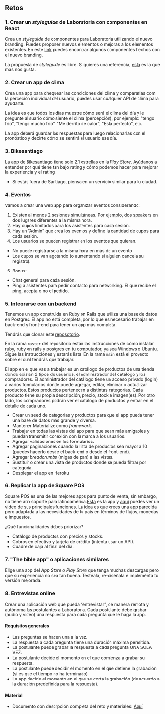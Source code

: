 ## Retos

### 1. Crear un *styleguide* de Laboratoria con componentes en React

Crea un *styleguide* de componentes para Laboratoria utilizando el nuevo branding. Puedes proponer nuevos elementos o
mejoras a los elementos existentes. En este [link](http://laboratoria.la/) puedes encontrar algunos componentes hechos
con el nuevo branding.  

La propuesta de *styleguide* es libre. Si quieres una referencia, [esta](https://polaris.shopify.com/components/get-started/ ) es la que más nos gusta.

### 2. Crear un app de clima

Crea una app para chequear las condiciones del clima y compararlas com la perceción individual del usuario, puedes usar cualquier API de clima para ayudarte.

La idea es que todos los días muestre cómo será el clima del día y le pregunte al suario cómo siente el clima (percepción), por ejemplo: "tengo frío", "tengo mucho frío", "Me derrito de calor", "Está perfecto", etc. 

La app deberá guardar las respuestas para luego relacionarlas con el pronóstico y decirte cómo se sentirá el usuario ese día. 

### 3. Bikesantiago

La app de [Bikesantiago](https://play.google.com/store/apps/details?id=com.bikesantiagoapp) tiene solo 2.1 estrellas en la *Play Store*. Ayúdanos a entender por qué tiene tan bajo rating y cómo podemos hacer para mejorar la experiencia y el rating. 

* Si estás fuera de Santiago, piensa en un servicio similar para tu ciudad.

### 4. Eventos

Vamos a crear una web app para organizar eventos considerando:
1. Existen al menos 2 sesiones simultáneas. Por ejemplo, dos speakers en dos lugares diferentes a la misma hora.
2. Hay cupos limitados para los asistentes para cada sesión.
3. Hay un “Admin” que crea los eventos y define la cantidad de cupos para cada sesión.
4. Los usuarios se pueden registrar en los eventos que quieran.
  - No puede registrarse a la misma hora en más de un evento
  - Los cupos se van agotando (o aumentando si alguien cancela su registro).
5. Bonus:
  - Chat general para cada sesión.
  - Ping a asistentes para pedir contacto para networking. El que recibe el ping, acepta o no el pedido.

### 5. Integrarse con un backend

Tenemos un app construida en Ruby on Rails que utiliza una base de datos en Postgres. El app no está completa, por lo que es necesario trabajar en back-end y front-end para tener un app más completa.

Tendrás que clonar este [reposotorio](https://github.com/Laboratoria/hackathon-rails). 

En la rama `master` del repositorio están las instrucciones de cómo instalar ruby, ruby on rails y postgres en tu computador, ya sea Windows o Ubuntu. Sigue las instrucciones y estarás lista. En la rama `main` está el proyecto sobre el cual tendrás que trabajar. 

El app en el que vas a trabajar es un catálogo de productos de una tienda donde existen 2 tipos de usuarios: el administrador del catálogo y los compradores. El administrador del catálogo tiene un acceso privado (login) a varios formularios donde puede agregar, editar, eliminar o actualizar productos. Estos productos pertenecen a distintas categorías. Cada producto tiene su propia descripción, precio, stock e imagen(es). Por otro lado, los compradores podrán ver el catálogo de productos y entrar en el detalle de cada uno.

- Crear un seed de categorias y productos para que el app pueda tener una base de datos más grande y diversa.
- Mantener Materialize como *framework*.
- Trabajar en todas las vistas del app para que sean más amigables y puedan transmitir conexión con la marca a los usuarios.
- Agregar validaciones en los formularios.
- Agregar paginaciones cuando la lista de productos sea mayor a 10 (puedes hacerlo desde el back-end o desde el front-end).
- Agregar *breadcrumbs* (migas de pan) a las vistas.
- Sustituir o crear una vista de productos donde se pueda filtrar por categoría.
- Desplegar el app en Heroku

### 6. Replicar la app de Square POS

Square POS es una de las mejores apps para punto de venta, sin embargo, no tiene aún soporte para latinoamérica.[Esta](https://squareup.com/pos) es la app y [aquí](https://www.youtube.com/watch?v=D3uwIww7flw 
) puedes ver un video de sus principales funciones. La idea es que crees una app parecida pero adaptada a las necesidades de tu país en términos de flujos, monedas e impuestos.

¿Qué funcionalidades debes priorizar?
- Catálogo de productos con precios y stocks.
- Cobros en efectivo y tarjeta de crédito (intenta usar un API).
- Cuadre de caja al final del día.

### 7. "The bible app" o aplicaciones similares

Elige una app del *App Store o Play Store* que tenga muchas descargas pero que su experiencia no sea tan buena. Testéala, re-diséñala e impleménta tu versión mejorada.

### 8. Entrevistas online <L>

Crear una aplicación web que pueda “entrevistar”, de manera remota y autónoma las postulantes a Laboratoria. Cada postulante debe grabar (audio y video) una respuesta para cada pregunta que le haga la app.

#### Requisitos generales
- Las preguntas se hacen una a la vez.
- La respuesta a cada pregunta tiene una duración máxima permitida.
- La postulante puede grabar la respuesta a cada pregunta UNA SOLA VEZ.
- La postulante decide el momento en el que comienza a grabar su respuesta.
- La postulante puede decidir el momento en el que detiene la grabación (si es que el tiempo no ha terminado)
- La app decide el momento en el que se corta la grabación (de acuerdo a la duración predefinida para la respuesta).

#### Material
- Documento con descrpción completa del reto y materiales: [Aquí](https://docs.google.com/document/d/14QQOHYmsyuWyVXSoy4Mrd7J7tuQN0dF1bXaBMXMkYBU/edit#heading=h.up3vvjpkwjgq)